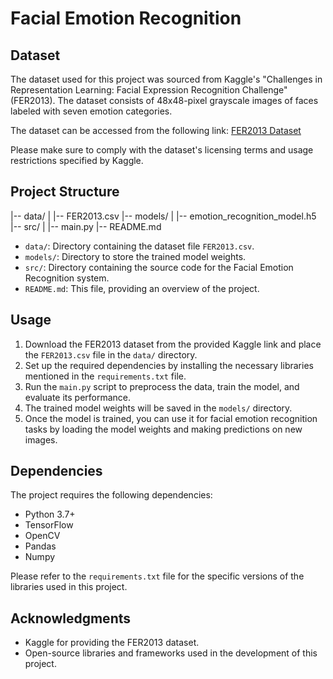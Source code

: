 # Facial Emotion Recognition

## Dataset

The dataset used for this project was sourced from Kaggle's "Challenges in Representation Learning: Facial Expression Recognition Challenge" (FER2013). The dataset consists of 48x48-pixel grayscale images of faces labeled with seven emotion categories.

The dataset can be accessed from the following link: [FER2013 Dataset](https://www.kaggle.com/c/challenges-in-representation-learning-facial-expression-recognition-challenge/data)

Please make sure to comply with the dataset's licensing terms and usage restrictions specified by Kaggle.

## Project Structure

|-- data/
| |-- FER2013.csv
|-- models/
| |-- emotion_recognition_model.h5
|-- src/
| |-- main.py
|-- README.md


- `data/`: Directory containing the dataset file `FER2013.csv`.
- `models/`: Directory to store the trained model weights.
- `src/`: Directory containing the source code for the Facial Emotion Recognition system.
- `README.md`: This file, providing an overview of the project.

## Usage

1. Download the FER2013 dataset from the provided Kaggle link and place the `FER2013.csv` file in the `data/` directory.
2. Set up the required dependencies by installing the necessary libraries mentioned in the `requirements.txt` file.
3. Run the `main.py` script to preprocess the data, train the model, and evaluate its performance.
4. The trained model weights will be saved in the `models/` directory.
5. Once the model is trained, you can use it for facial emotion recognition tasks by loading the model weights and making predictions on new images.

## Dependencies

The project requires the following dependencies:

- Python 3.7+
- TensorFlow
- OpenCV
- Pandas
- Numpy

Please refer to the `requirements.txt` file for the specific versions of the libraries used in this project.

## Acknowledgments

- Kaggle for providing the FER2013 dataset.
- Open-source libraries and frameworks used in the development of this project.
